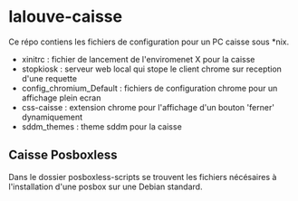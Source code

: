 # lalouve-caisse

Ce répo contiens les fichiers de configuration pour un PC caisse sous *nix.
 * xinitrc : fichier de lancement de l'enviromenet X pour la caisse
 * stopkiosk : serveur web local qui stope le client chrome sur reception d'une requette
 * config_chromium_Default : fichiers de configuration chrome pour un affichage plein ecran
 * css-caisse : extension chrome pour l'affichage d'un bouton 'ferner' dynamiquement
 * sddm_themes : theme sddm pour la caisse

## Caisse Posboxless

Dans le dossier posboxless-scripts se trouvent les fichiers nécésaires à l'installation d'une
posbox sur une Debian standard.
